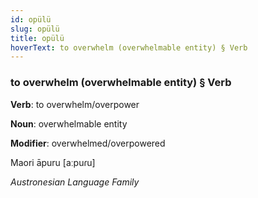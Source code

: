 ```yaml
---
id: opülü
slug: opülü
title: opülü
hoverText: to overwhelm (overwhelmable entity) § Verb
---
```


### to overwhelm (overwhelmable entity) § Verb

**Verb**: to overwhelm/overpower

**Noun**: overwhelmable entity

**Modifier**: overwhelmed/overpowered

Maori āpuru [aːpuɾu]

*Austronesian Language Family*